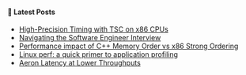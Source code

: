 #### 📝 Latest Posts
<!-- BLOG-POST-LIST:START -->
- [High-Precision Timing with TSC on x86 CPUs](https://esequeira.com/posts/high-precision-timing-with-tsc-on-x86-cpus/)
- [Navigating the Software Engineer Interview](https://esequeira.com/posts/navigating-the-software-engineer-interview/)
- [Performance impact of C++ Memory Order vs x86 Strong Ordering](https://esequeira.com/posts/performance-impact-of-cpp-memory-order-vs-x86-strong-ordering/)
- [Linux perf: a quick primer to application profiling](https://esequeira.com/posts/linux-perf-quick-primer-application-profiling/)
- [Aeron Latency at Lower Throughputs](https://esequeira.com/posts/aeron-latency-at-lower-throughputs/)
<!-- BLOG-POST-LIST:END -->
